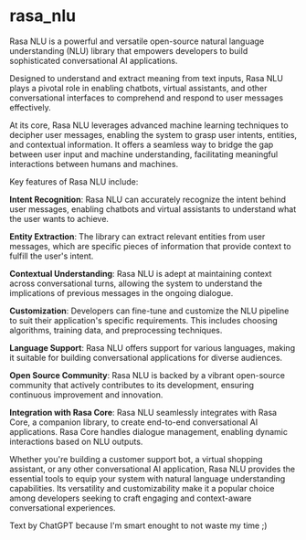 # rasa_nlu
Rasa NLU is a powerful and versatile open-source natural language understanding (NLU) library that empowers developers to build sophisticated conversational AI applications. 

Designed to understand and extract meaning from text inputs, Rasa NLU plays a pivotal role in enabling chatbots, virtual assistants, and other conversational interfaces to comprehend and respond to user messages effectively.

At its core, Rasa NLU leverages advanced machine learning techniques to decipher user messages, enabling the system to grasp user intents, entities, and contextual information. It offers a seamless way to bridge the gap between user input and machine understanding, facilitating meaningful interactions between humans and machines.

Key features of Rasa NLU include:

**Intent Recognition**: Rasa NLU can accurately recognize the intent behind user messages, enabling chatbots and virtual assistants to understand what the user wants to achieve.

**Entity Extraction**: The library can extract relevant entities from user messages, which are specific pieces of information that provide context to fulfill the user's intent.

**Contextual Understanding**: Rasa NLU is adept at maintaining context across conversational turns, allowing the system to understand the implications of previous messages in the ongoing dialogue.

**Customization**: Developers can fine-tune and customize the NLU pipeline to suit their application's specific requirements. This includes choosing algorithms, training data, and preprocessing techniques.

**Language Support**: Rasa NLU offers support for various languages, making it suitable for building conversational applications for diverse audiences.

**Open Source Community**: Rasa NLU is backed by a vibrant open-source community that actively contributes to its development, ensuring continuous improvement and innovation.

**Integration with Rasa Core**: Rasa NLU seamlessly integrates with Rasa Core, a companion library, to create end-to-end conversational AI applications. Rasa Core handles dialogue management, enabling dynamic interactions based on NLU outputs.

Whether you're building a customer support bot, a virtual shopping assistant, or any other conversational AI application, Rasa NLU provides the essential tools to equip your system with natural language understanding capabilities. Its versatility and customizability make it a popular choice among developers seeking to craft engaging and context-aware conversational experiences.

Text by ChatGPT because I'm smart enought to not waste my time ;)
